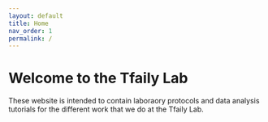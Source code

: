 ```yaml
---
layout: default
title: Home
nav_order: 1
permalink: /
---
```


# Welcome to the Tfaily Lab
These website is intended to contain laboraory protocols and data analysis tutorials for the different work that we do at the Tfaily Lab.
